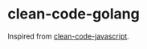 # clean-code-golang

Inspired from [clean-code-javascript](https://github.com/ryanmcdermott/clean-code-javascript).


